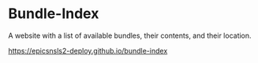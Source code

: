 # Bundle-Index

A website with a list of available bundles, their contents, and their location.  

https://epicsnsls2-deploy.github.io/bundle-index
